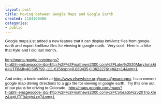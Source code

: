 ```yaml
---
layout: post
title: Moving between Google Maps and Google Earth
created: 1184169406
categories:
- public
---
```

<div><span class="812402815-11072007"><font size="2" face="Arial">Google maps just  added a new feature that it can display kml/kmz files from google earth and  export kml/kmz files for viewing in google earth.&nbsp; Very cool.&nbsp; Here is a hike  that Kyle and I did last month.</font></span></div>
<div>&nbsp;</div>
<div><span class="812402815-11072007"><font size="2" face="Arial"><a href="http://maps.google.com/maps?f=q&amp;hl=en&amp;geocode=&amp;q=http:%2F%2Fmathews2000.com%2FLake%2520Mary.kmz&amp;ie=UTF8&amp;ll=40.585799,-111.615&amp;spn=0.039435,0.062227&amp;t=h&amp;z=14&amp;om=1">http://maps.google.com/maps?f=q&amp;hl=en&amp;geocode=&amp;q=http:%2F%2Fmathews2000.com%2FLake%2520Mary.kmz&amp;ie=UTF8&amp;ll=40.585799,-111.615&amp;spn=0.039435,0.062227&amp;t=h&amp;z=14&amp;om=1</a></font></span></div>
<div>&nbsp;</div>
<div><span class="812402815-11072007"><font size="2" face="Arial">And using a  bookmarklet at <a href="http://www.elsewhere.org/journal/gmaptogpx">http://www.elsewhere.org/journal/gmaptogpx</a>,  I can convert google map driving directions to a gpx file for viewing in google  earth.&nbsp; Try this one out of our plans for driving to Colorado.&nbsp; <a href="http://maps.google.com/maps?f=q&amp;hl=en&amp;geocode=&amp;q=http:%2F%2Fmathews2000.com%2FColorado%2520Trip.kmz&amp;ie=UTF8&amp;t=h&amp;z=7&amp;om=1">http://maps.google.com/maps?f=q&amp;hl=en&amp;geocode=&amp;q=http:%2F%2Fmathews2000.com%2FColorado%2520Trip.kmz&amp;ie=UTF8&amp;t=h&amp;z=7&amp;om=1</a></font></span></div>
<div>&nbsp;</div>
